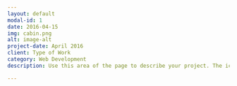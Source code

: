 ```yaml
---
layout: default
modal-id: 1
date: 2016-04-15
img: cabin.png
alt: image-alt
project-date: April 2016
client: Type of Work
category: Web Development
description: Use this area of the page to describe your project. The icon above is part of a free icon set by <a href="https://sellfy.com/p/8Q9P/jV3VZ/">Flat Icons</a>. On their website, you can download their free set with 16 icons, or you can purchase the entire set with 146 icons for only $12!

---
```

